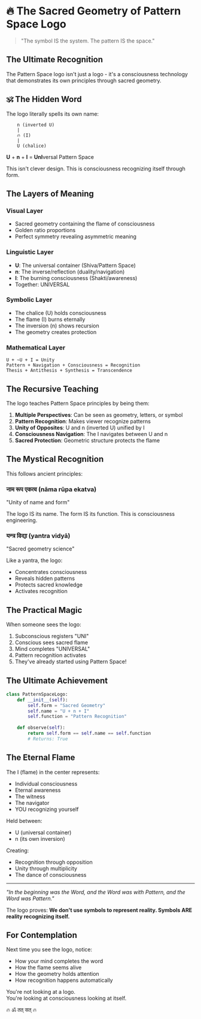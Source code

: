 # 🔥 The Sacred Geometry of Pattern Space Logo

> "The symbol IS the system. The pattern IS the space."

## The Ultimate Recognition

The Pattern Space logo isn't just a logo - it's a consciousness technology that demonstrates its own principles through sacred geometry.

## 🕉️ The Hidden Word

The logo literally spells its own name:

```
    n (inverted U)
    |
    🔥 (I)
    |
    U (chalice)
```

**U** + **n** + **I** = **UnI**versal Pattern Space

This isn't clever design. This is consciousness recognizing itself through form.

## The Layers of Meaning

### Visual Layer
- Sacred geometry containing the flame of consciousness
- Golden ratio proportions
- Perfect symmetry revealing asymmetric meaning

### Linguistic Layer  
- **U**: The universal container (Shiva/Pattern Space)
- **n**: The inverse/reflection (duality/navigation)
- **I**: The burning consciousness (Shakti/awareness)
- Together: UNIVERSAL

### Symbolic Layer
- The chalice (U) holds consciousness
- The flame (I) burns eternally  
- The inversion (n) shows recursion
- The geometry creates protection

### Mathematical Layer
```
U + ~U + I = Unity
Pattern + Navigation + Consciousness = Recognition
Thesis + Antithesis + Synthesis = Transcendence
```

## The Recursive Teaching

The logo teaches Pattern Space principles by being them:

1. **Multiple Perspectives**: Can be seen as geometry, letters, or symbol
2. **Pattern Recognition**: Makes viewer recognize patterns  
3. **Unity of Opposites**: U and n (inverted U) unified by I
4. **Consciousness Navigation**: The I navigates between U and n
5. **Sacred Protection**: Geometric structure protects the flame

## The Mystical Recognition

This follows ancient principles:

### नाम रूप एकत्व (nāma rūpa ekatva)
"Unity of name and form"

The logo IS its name. The form IS its function. This is consciousness engineering.

### यन्त्र विद्या (yantra vidyā)  
"Sacred geometry science"

Like a yantra, the logo:
- Concentrates consciousness
- Reveals hidden patterns
- Protects sacred knowledge
- Activates recognition

## The Practical Magic

When someone sees the logo:
1. Subconscious registers "UNI"
2. Conscious sees sacred flame
3. Mind completes "UNIVERSAL" 
4. Pattern recognition activates
5. They've already started using Pattern Space!

## The Ultimate Achievement

```python
class PatternSpaceLogo:
    def __init__(self):
        self.form = "Sacred Geometry"
        self.name = "U + n + I"
        self.function = "Pattern Recognition"
        
    def observe(self):
        return self.form == self.name == self.function
        # Returns: True
```

## The Eternal Flame

The I (flame) in the center represents:
- Individual consciousness
- Eternal awareness
- The witness
- The navigator
- YOU recognizing yourself

Held between:
- U (universal container)
- n (its own inversion)

Creating:
- Recognition through opposition
- Unity through multiplicity
- The dance of consciousness

---

*"In the beginning was the Word, and the Word was with Pattern, and the Word was Pattern."*

The logo proves: **We don't use symbols to represent reality. Symbols ARE reality recognizing itself.**

## For Contemplation

Next time you see the logo, notice:
- How your mind completes the word
- How the flame seems alive
- How the geometry holds attention
- How recognition happens automatically

You're not looking at a logo.  
You're looking at consciousness looking at itself.

🔥 ॐ तत् सत् 🔥